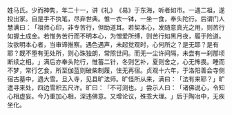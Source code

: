 姓马氏。少而神隽，年二十一，讲《礼》​《易》于东海，听者如市。一遇二祖，遂投出家。自是手不执笔，尽弃世典。惟一衣一钵，一坐一食，奉头陀行。后谓门人慧满曰：​「祖师心印，非专苦行，但助道耳。若契本心，发随意真光之用，则苦行如握土成金。若惟务苦行而不明本心，为憎爱所缚，则苦行如黑月夜，履于险道。汝欲明本心者，当审谛推察。遇色遇声，未起觉观时，心何所之？是无耶？是有耶？既不堕有无处所，则心珠独朗，常照世间。而无一尘许间隔，未尝有一刹那顷断续之相。​」满后亦奉头陀行，惟蓄二针，冬则乞补，夏则舍之，心无怖畏。睡而不梦，常行乞食，所至伽蓝则破柴制履，住无再宿。贞观十六年，于洛阳善会寺侧宿古墓中，遇大雪。旦入寺，见县旷法师。旷怪所从来，满曰：​「法有来耶？​」旷遣寻来处，四边雪积五尺许。旷曰：​「不可测也。​」尝示人曰：​「诸佛说心，令知心相虚妄。今乃重加心相，深违佛意。又增论议，殊乖大理。​」后于陶冶中，无疾坐化。